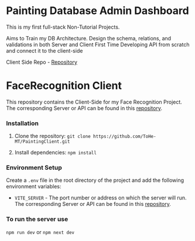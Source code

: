 # Painting Database Admin Dashboard
This is my first full-stack Non-Tutorial Projects. 

Aims to Train my DB Architecture. Design the schema, relations, and validations in both Server and Client 
First Time Developing API from scratch and connect it to the client-side 

Client Side Repo - [Repository](https://github.com/ToHe-MT/PaintingClient)

# FaceRecognition Client
This repository contains the Client-Side for my Face Recognition Project. The corresponding Server or API can be found in this [repository](https://github.com/ToHe-MT/FaceRecognitionAPI).


### Installation

1. Clone the repository: `git clone https://github.com/ToHe-MT/PaintingClient.git`


2. Install dependencies: `npm install`


### Environment Setup

Create a `.env` file in the root directory of the project and add the following environment variables:

- `VITE_SERVER` - The port number or address on which the server will run.
The corresponding Server or API can be found in this [repository](https://github.com/ToHe-MT/PaintingServer).

### To run the server use 

`npm run dev` or `npm next dev`

